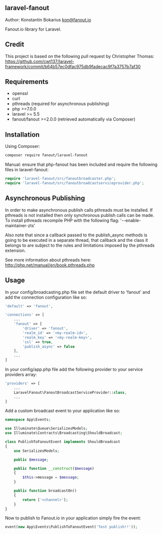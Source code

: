 laravel-fanout
-------------
Author: Konstantin Bokarius <kon@fanout.io>

Fanout.io library for Laravel.

Credit
------

This project is based on the following pull request by Christopher Thomas: https://github.com/cwt137/laravel-framework/commit/b64b57ec0dfac975db9fadecac9f7a3757b7af30

Requirements
------------

* openssl
* curl
* pthreads (required for asynchronous publishing)
* php >=7.0.0
* laravel >= 5.5
* fanout/fanout >=2.0.0 (retrieved automatically via Composer)

Installation
------------

Using Composer:

```sh
composer require fanout/laravel-fanout
```

Manual: ensure that php-fanout has been included and require the following files in laravel-fanout:

```PHP
require 'laravel-fanout/src/fanoutbroadcaster.php';
require 'laravel-fanout/src/fanoutbroadcastserviceprovider.php';
```

Asynchronous Publishing
-----------------------

In order to make asynchronous publish calls pthreads must be installed. If pthreads is not installed then only synchronous publish calls can be made. To install pthreads recompile PHP with the following flag: '--enable-maintainer-zts'

Also note that since a callback passed to the publish_async methods is going to be executed in a separate thread, that callback and the class it belongs to are subject to the rules and limitations imposed by the pthreads extension.

See more information about pthreads here: http://php.net/manual/en/book.pthreads.php

Usage
------------

In your config/broadcasting.php file set the default driver to 'fanout' and add the connection configuration like so:

```php
'default' => 'fanout',

'connections' => [
    ...
    'fanout' => [
        'driver' => 'fanout',
        'realm_id' => '<my-realm-id>',
        'realm_key' => '<my-realm-key>',
        'ssl' => true,
        'publish_async' => false
    ],
    ...
]
```

In your config/app.php file add the following provider to your service providers array:

```php
'providers' => [
    ...
    LaravelFanout\FanoutBroadcastServiceProvider::class,
    ...
]
```

Add a custom broadcast event to your application like so:

```php
namespace App\Events;

use Illuminate\Queue\SerializesModels;
use Illuminate\Contracts\Broadcasting\ShouldBroadcast;

class PublishToFanoutEvent implements ShouldBroadcast
{
    use SerializesModels;

    public $message;

    public function __construct($message)
    {
        $this->message = $message;
    }

    public function broadcastOn()
    {
        return ['<channel>'];
    }
}
```

Now to publish to Fanout.io in your application simply fire the event:

```php
event(new App\Events\PublishToFanoutEvent('Test publish!!'));
```
